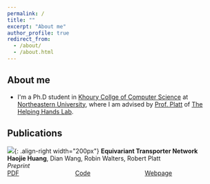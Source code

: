 ```yaml
---
permalink: /
title: ""
excerpt: "About me"
author_profile: true
redirect_from: 
  - /about/
  - /about.html
---
```

## About me
* I'm a Ph.D student in [Khoury Collge of Computer Science](https://www.khoury.northeastern.edu) at [Northeastern University](https://www.northeastern.edu), where I am advised by
[Prof. Platt](http://www.ccs.neu.edu/home/rplatt/) of [The Helping Hands Lab](https://www2.ccs.neu.edu/research/helpinghands/).

## Publications
![](images/equi_transporter.png){: .align-right width="200px"}
**Equivariant Transporter Network**  
**Haojie Huang**, Dian Wang, Robin Walters, Robert Platt  
*Preprint*  
[PDF](https://arxiv.org/pdf/2202.09400) &nbsp; &nbsp; &nbsp; &nbsp; &nbsp; &nbsp; &nbsp; &nbsp; &nbsp; &nbsp; &nbsp; &nbsp; &nbsp; &nbsp; &nbsp; &nbsp;
[Code]() &nbsp; &nbsp; &nbsp; &nbsp; &nbsp; &nbsp; &nbsp; &nbsp; &nbsp; &nbsp; &nbsp; &nbsp;&nbsp; &nbsp; &nbsp; &nbsp;
[Webpage](haojhuang.github.io/etp_page)
` `  
` `  
